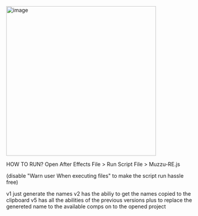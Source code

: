 <img width="400" alt="image" src="https://github.com/user-attachments/assets/4135f948-27f6-4b35-98e8-67019c5264b0">

HOW TO RUN?
Open After Effects
File > Run Script File > Muzzu-RE.js

(disable "Warn user When executing files" to  make the script run hassle free)


v1 just generate the names
v2 has the abiliy to get the names copied to the clipboard
v5 has all the abilities of the previous versions plus to replace the genereted name to the available comps on to the opened project
